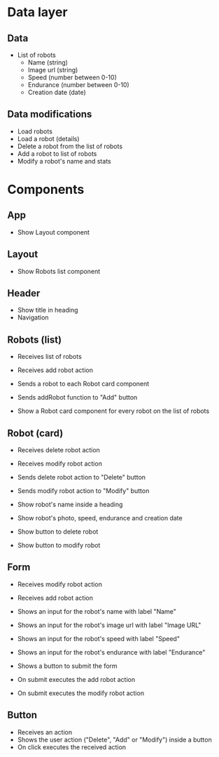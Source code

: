 # Data layer

## Data

- List of robots
  - Name (string)
  - Image url (string)
  - Speed (number between 0-10)
  - Endurance (number between 0-10)
  - Creation date (date)

## Data modifications

- Load robots
- Load a robot (details)
- Delete a robot from the list of robots
- Add a robot to list of robots
- Modify a robot's name and stats

# Components

## App

- Show Layout component

## Layout

- Show Robots list component

## Header

- Show title in heading
- Navigation

## Robots (list)

- Receives list of robots
- Receives add robot action

- Sends a robot to each Robot card component
- Sends addRobot function to "Add" button

- Show a Robot card component for every robot on the list of robots

## Robot (card)

- Receives delete robot action
- Receives modify robot action
- Sends delete robot action to "Delete" button
- Sends modify robot action to "Modify" button

- Show robot's name inside a heading
- Show robot's photo, speed, endurance and creation date
- Show button to delete robot
- Show button to modify robot

## Form

- Receives modify robot action
- Receives add robot action

- Shows an input for the robot's name with label "Name"
- Shows an input for the robot's image url with label "Image URL"
- Shows an input for the robot's speed with label "Speed"
- Shows an input for the robot's endurance with label "Endurance"
- Shows a button to submit the form
- On submit executes the add robot action
- On submit executes the modify robot action

## Button

- Receives an action
- Shows the user action ("Delete", "Add" or "Modify") inside a button
- On click executes the received action
